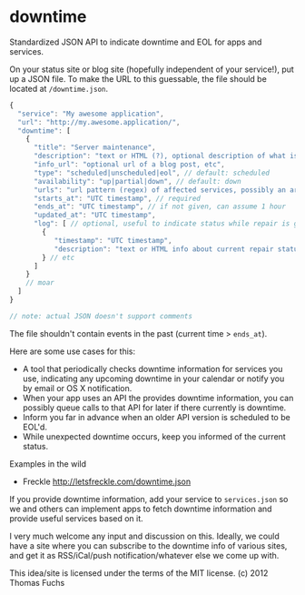 downtime
========

Standardized JSON API to indicate downtime and EOL for apps and services.


On your status site or blog site (hopefully independent of your service!), put up a JSON file. To make the URL to this guessable, the file should be located at `/downtime.json`.

```javascript
{
  "service": "My awesome application",
  "url": "http://my.awesome.application/",
  "downtime": [
    {
      "title": "Server maintenance",
      "description": "text or HTML (?), optional description of what is going on",
      "info_url": "optional url of a blog post, etc",
      "type": "scheduled|unscheduled|eol", // default: scheduled
      "availability": "up|partial|down", // default: down
      "urls": "url pattern (regex) of affected services, possibly an array",
      "starts_at": "UTC timestamp", // required
      "ends_at": "UTC timestamp", // if not given, can assume 1 hour
      "updated_at": "UTC timestamp",
      "log": [ // optional, useful to indicate status while repair is going on
        { 
           "timestamp": "UTC timestamp",
           "description": "text or HTML info about current repair status, etc"
        } // etc
      ]
    }
    // moar
  ]
}

// note: actual JSON doesn't support comments
```

The file shouldn't contain events in the past (current time > `ends_at`).

Here are some use cases for this:

* A tool that periodically checks downtime information for services you use,
  indicating any upcoming downtime in your calendar or notify you by email or OS X notification.
* When your app uses an API the provides downtime information, you can possibly 
  queue calls to that API for later if there currently is downtime.
* Inform you far in advance when an older API version is scheduled to be EOL'd.
* While unexpected downtime occurs, keep you informed of the current status.

Examples in the wild

* Freckle http://letsfreckle.com/downtime.json

If you provide downtime information, add your service to `services.json` so we and others can implement apps to fetch downtime information and provide useful services based on it.

I very much welcome any input and discussion on this. Ideally, we could have a site where
you can subscribe to the downtime info of various sites, and get it as RSS/iCal/push notification/whatever else we come up with.

This idea/site is licensed under the terms of the MIT license.
(c) 2012 Thomas Fuchs
